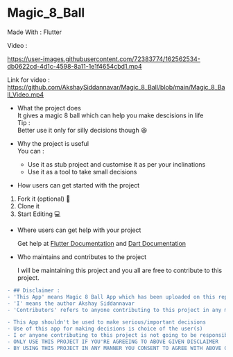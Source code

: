 # Magic_8_Ball

Made With : Flutter

Video :

https://user-images.githubusercontent.com/72383774/162562534-db0622cd-4d1c-4598-8a11-1e1f4654cbd1.mp4

Link for video : https://github.com/AkshaySiddannavar/Magic_8_Ball/blob/main/Magic_8_Ball_Video.mp4

- What the project does  
It gives a magic 8 ball which can help you make descisions in life  
Tip :  
Better use it only for silly decisions though 😆

- Why the project is useful  
You can :
  - Use it as stub project and customise it as per your inclinations
  - Use it as a tool to take small decisions

- How users can get started with the project  
1. Fork it (optional) 🍴
2. Clone it 
3. Start Editing 💻

- Where users can get help with your project  

  Get help at [Flutter Documentation](https://docs.flutter.dev/) and [Dart Documentation](https://dart.dev/guides)

- Who maintains and contributes to the project  
  
  I will be maintaining this project and you all are free to contribute to this project.

```diff
- ## Disclaimer :
- 'This App' means Magic 8 Ball App which has been uploaded on this repository
- 'I' means the author Akshay Siddannavar
- 'Contributors' refers to anyone contributing to this project in any manner

- This App shouldn't be used to make serious/important decisions
- Use of this app for making decisions is choice of the user(s)
- I or anyone contributing to this project is not going to be responsible under any circumstances for any outcomes due to users following decisions given by this app
- ONLY USE THIS PROJECT IF YOU'RE AGREEING TO ABOVE GIVEN DISCLAIMER
- BY USING THIS PROJECT IN ANY MANNER YOU CONSENT TO AGREE WITH ABOVE GIVEN DISCLAIMER
```
